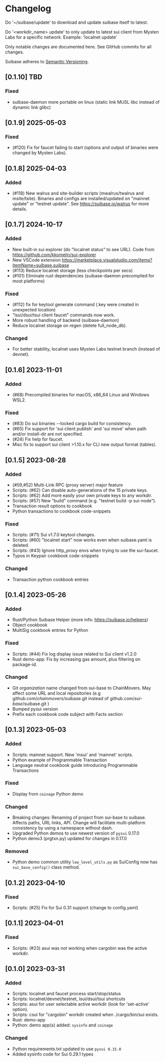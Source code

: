 # Changelog

Do '~/suibase/update' to download and update suibase itself to latest.<br>

Do '<workdir_name> update' to only update to latest sui client from Mysten Labs for a specific network. Example: 'localnet update'

Only notable changes are documented here. See GitHub commits for all changes.

Suibase adheres to [Semantic Versioning](https://semver.org/spec/v2.0.0.html).

## [0.1.10] TBD
### Fixed

- suibase-daemon more portable on linux (static link MUSL libc instead of dynamic link glibc)

## [0.1.9] 2025-05-03
### Fixed

- (#120) Fix for faucet failing to start (options and output of binaries were changed by Mysten Labs).

## [0.1.8] 2025-04-03
### Added

- (#118) New walrus and site-builder scripts (mwalrus/twalrus and msite/tsite).
         Binaries and configs are installed/updated on "mainnet update" or "testnet update".
         See https://suibase.io/walrus for more details.

## [0.1.7] 2024-10-17
### Added

- New built-in sui explorer (do "localnet status" to see URL). Code from https://github.com/kkomelin/sui-explorer
- New VSCode extension https://marketplace.visualstudio.com/items?itemName=suibase.suibase
- (#113) Reduce localnet storage (less checkpoints per secs)
- (#101) Eliminate rust dependencies (suibase-daemon precompiled for most platforms)

### Fixed

- (#112) fix for keytool generate command (.key were created in unexpected location)
- "lsui/dsui/tsui client faucet" commands now work.
- More robust handling of backend (suibase-daemon)
- Reduce localnet storage on regen (delete full_node_db).

### Changed

- For better stability, localnet uses Mysten Labs testnet branch (instead of devnet).

## [0.1.6] 2023-11-01

### Added
- (#68) Precompiled binaries for macOS, x86_64 Linux and Windows WSL2.

### Fixed
- (#83) Do sui binaries --locked cargo build for consistency.
- (#65) Fix support for 'sui client publish' and 'sui move' when path and/or install-dir are not specified.
- (#24) Fix help for faucet.
- Misc fix to support sui client >1.10.x for CLI new output format (tables).


## [0.1.5] 2023-08-28

### Added

- (#59,#52) Multi-Link RPC (proxy server) major feature
- Scripts: (#62) Can disable auto-generations of the 15 private keys.
- Scripts: (#62) Add more easily your own private keys to any workdir.
- Scripts: (#57) New "build" command (e.g. "testnet build -p sui-node").
- Transaction result options to cookbook
- Python transactions to cookbook code-snippets

### Fixed

- Scripts: (#71) Sui v1.7.0 keytool changes.
- Scripts: (#60) "localnet start" now works even when suibase.yaml is deleted.
- Scripts: (#43) Ignore http_proxy envs when trying to use the sui-faucet.
- Typos in Keypair cookbook code-snippets

### Changed

- Transaction python cookbook entries

## [0.1.4] 2023-05-26

### Added

- Rust/Python Suibase Helper (more info: https://suibase.io/helpers)
- Object cookbook
- MultiSig cookbook entries for Python

### Fixed

- Scripts: (#44) Fix log display issue related to Sui client v1.2.0
- Rust demo-app: Fix by increasing gas amount, plus filtering on package-id.

### Changed

- Git _organization_ name changed from sui-base to ChainMovers. May affect some URL and local repositories (e.g github.com/_chainmovers_/suibase.git instead of github.com/_sui-base_/suibase.git )
- Bumped pysui version
- Prefix each cookbook code subject with Facts section

## [0.1.3] 2023-05-03

### Added

- Scripts: mainnet support. New 'msui' and 'mainnet' scripts.
- Python example of Programmable Transaction
- Language neutral cookbook guide introducing Programmable Transactions

### Fixed

- Display from `coinage` Python demo

### Changed

- Breaking changes: Renaming of project from sui-base to suibase. Affects paths, URL links, API.
  Change will facilitate multi-platform consistency by using a namespace without dash.
- Upgraded Python demos to use newest version of `pysui` 0.17.0
- Python demo3 (prgtxn.py) updated for changes in 0.17.0

### Removed

- Python demo common utility `low_level_utils.py` as SuiConfig now has `sui_base_config()` class method.

## [0.1.2] 2023-04-10

### Fixed

- Scripts: (#25) Fix for Sui 0.31 support (change to config.yaml)

## [0.1.1] 2023-04-01

### Fixed

- Scripts: (#23) asui was not working when cargobin was the active workdir.

## [0.1.0] 2023-03-31

### Added

- Scripts: localnet and faucet process start/stop/status
- Scripts: localnet/devnet/testnet, lsui/dsui/tsui shortcuts
- Scripts: asui for user selectable active workdir (look for 'set-active' option).
- Scripts: csui for "cargobin" workdir created when ./cargo/bin/sui exists.
- Rust: demo-app
- Python: demo app(s) added: `sysinfo` and `coinage`

### Changed

- Python requirements.txt updated to use `pysui 0.15.0`
- Added sysinfo code for Sui 0.29.1 types
